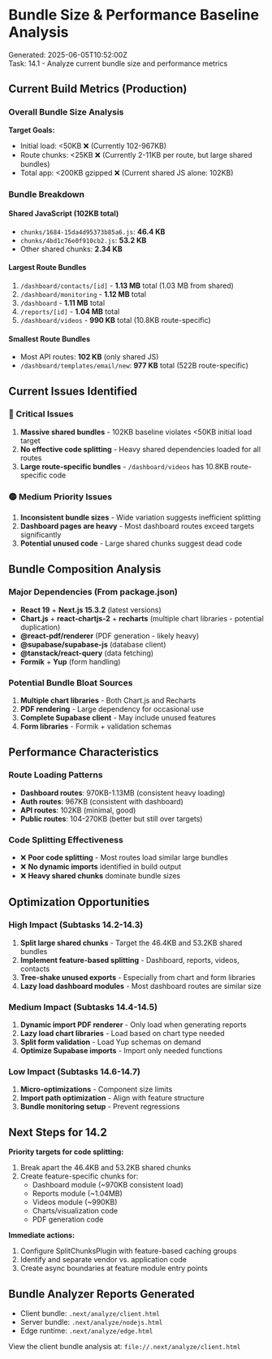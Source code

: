 # Bundle Size & Performance Baseline Analysis

Generated: 2025-06-05T10:52:00Z  
Task: 14.1 - Analyze current bundle size and performance metrics

## Current Build Metrics (Production)

### Overall Bundle Size Analysis

**Target Goals:**

- Initial load: <50KB ❌ (Currently 102-967KB)
- Route chunks: <25KB ❌ (Currently 2-11KB per route, but large shared bundles)
- Total app: <200KB gzipped ❌ (Current shared JS alone: 102KB)

### Bundle Breakdown

#### Shared JavaScript (102KB total)

- `chunks/1684-15da4d95373b85a6.js`: **46.4 KB**
- `chunks/4bd1c76e0f910cb2.js`: **53.2 KB**
- Other shared chunks: **2.34 KB**

#### Largest Route Bundles

1. `/dashboard/contacts/[id]` - **1.13 MB** total (1.03 MB from shared)
2. `/dashboard/monitoring` - **1.12 MB** total
3. `/dashboard` - **1.11 MB** total
4. `/reports/[id]` - **1.04 MB** total
5. `/dashboard/videos` - **990 KB** total (10.8KB route-specific)

#### Smallest Route Bundles

- Most API routes: **102 KB** (only shared JS)
- `/dashboard/templates/email/new`: **977 KB** total (522B route-specific)

## Current Issues Identified

### 🔴 Critical Issues

1. **Massive shared bundles** - 102KB baseline violates <50KB initial load target
2. **No effective code splitting** - Heavy shared dependencies loaded for all routes
3. **Large route-specific bundles** - `/dashboard/videos` has 10.8KB route-specific code

### 🟡 Medium Priority Issues

1. **Inconsistent bundle sizes** - Wide variation suggests inefficient splitting
2. **Dashboard pages are heavy** - Most dashboard routes exceed targets significantly
3. **Potential unused code** - Large shared chunks suggest dead code

## Bundle Composition Analysis

### Major Dependencies (From package.json)

- **React 19** + **Next.js 15.3.2** (latest versions)
- **Chart.js** + **react-chartjs-2** + **recharts** (multiple chart libraries - potential duplication)
- **@react-pdf/renderer** (PDF generation - likely heavy)
- **@supabase/supabase-js** (database client)
- **@tanstack/react-query** (data fetching)
- **Formik** + **Yup** (form handling)

### Potential Bundle Bloat Sources

1. **Multiple chart libraries** - Both Chart.js and Recharts
2. **PDF rendering** - Large dependency for occasional use
3. **Complete Supabase client** - May include unused features
4. **Form libraries** - Formik + validation schemas

## Performance Characteristics

### Route Loading Patterns

- **Dashboard routes**: 970KB-1.13MB (consistent heavy loading)
- **Auth routes**: 967KB (consistent with dashboard)
- **API routes**: 102KB (minimal, good)
- **Public routes**: 104-270KB (better but still over targets)

### Code Splitting Effectiveness

- ❌ **Poor code splitting** - Most routes load similar large bundles
- ❌ **No dynamic imports** identified in build output
- ❌ **Heavy shared chunks** dominate bundle sizes

## Optimization Opportunities

### High Impact (Subtasks 14.2-14.3)

1. **Split large shared chunks** - Target the 46.4KB and 53.2KB shared bundles
2. **Implement feature-based splitting** - Dashboard, reports, videos, contacts
3. **Tree-shake unused exports** - Especially from chart and form libraries
4. **Lazy load dashboard modules** - Most dashboard routes are similar size

### Medium Impact (Subtasks 14.4-14.5)

1. **Dynamic import PDF renderer** - Only load when generating reports
2. **Lazy load chart libraries** - Load based on chart type needed
3. **Split form validation** - Load Yup schemas on demand
4. **Optimize Supabase imports** - Import only needed functions

### Low Impact (Subtasks 14.6-14.7)

1. **Micro-optimizations** - Component size limits
2. **Import path optimization** - Align with feature structure
3. **Bundle monitoring setup** - Prevent regressions

## Next Steps for 14.2

**Priority targets for code splitting:**

1. Break apart the 46.4KB and 53.2KB shared chunks
2. Create feature-specific chunks for:
   - Dashboard module (~970KB consistent load)
   - Reports module (~1.04MB)
   - Videos module (~990KB)
   - Charts/visualization code
   - PDF generation code

**Immediate actions:**

1. Configure SplitChunksPlugin with feature-based caching groups
2. Identify and separate vendor vs. application code
3. Create async boundaries at feature module entry points

## Bundle Analyzer Reports Generated

- Client bundle: `.next/analyze/client.html`
- Server bundle: `.next/analyze/nodejs.html`
- Edge runtime: `.next/analyze/edge.html`

View the client bundle analysis at: `file://.next/analyze/client.html`
